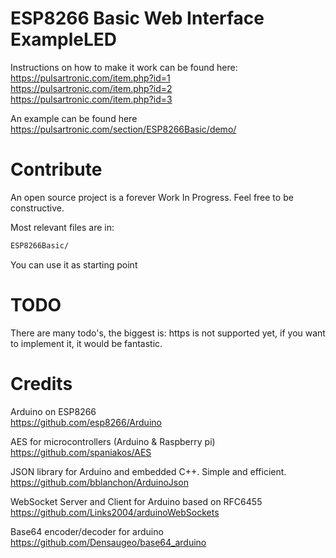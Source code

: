# ESP8266 Basic Web Interface ExampleLED

Instructions on how to make it work can be found here:  
https://pulsartronic.com/item.php?id=1  
https://pulsartronic.com/item.php?id=2  
https://pulsartronic.com/item.php?id=3  


An example can be found here  
https://pulsartronic.com/section/ESP8266Basic/demo/


# Contribute
An open source project is a forever Work In Progress. Feel free to be constructive.

Most relevant files are in:
```sh
ESP8266Basic/
```
You can use it as starting point

# TODO
There are many todo's, the biggest is: https is not supported yet, if you want to implement it, it would be fantastic.

# Credits
Arduino on ESP8266  
https://github.com/esp8266/Arduino	

AES for microcontrollers (Arduino & Raspberry pi)  
https://github.com/spaniakos/AES

JSON library for Arduino and embedded C++. Simple and efficient.  
https://github.com/bblanchon/ArduinoJson

WebSocket Server and Client for Arduino based on RFC6455  
https://github.com/Links2004/arduinoWebSockets

Base64 encoder/decoder for arduino  
https://github.com/Densaugeo/base64_arduino



